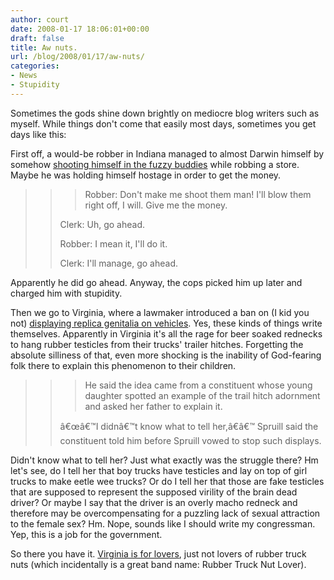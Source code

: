 ```yaml
---
author: court
date: 2008-01-17 18:06:01+00:00
draft: false
title: Aw nuts.
url: /blog/2008/01/17/aw-nuts/
categories:
- News
- Stupidity
---
```


Sometimes the gods shine down brightly on mediocre blog writers such as myself.  While things don't come that easily most days, sometimes you get days like this:

First off, a would-be robber in Indiana managed to almost Darwin himself by somehow [shooting himself in the fuzzy buddies](http://cnews.canoe.ca/CNEWS/WeirdNews/2008/01/16/4776027-ap.html) while robbing a store.  Maybe he was holding himself hostage in order to get the money.


<blockquote>

> 
> <blockquote>Robber: Don't make me shoot them man!  I'll blow them right off, I will.  Give me the money.

Clerk: Uh, go ahead.

Robber: I mean it, I'll do it.

Clerk: I'll manage, go ahead.</blockquote>
> 
> 
</blockquote>


Apparently he did go ahead.  Anyway, the cops picked him up later and charged him with stupidity.

Then we go to Virginia, where a lawmaker introduced a ban on (I kid you not) [displaying replica genitalia on vehicles](http://cnews.canoe.ca/CNEWS/WeirdNews/2008/01/16/4776002-ap.html).  Yes, these kinds of things write themselves.  Apparently in Virginia it's all the rage for beer soaked rednecks to hang rubber testicles from their trucks' trailer hitches. Forgetting the absolute silliness of that, even more shocking is the inability of God-fearing folk there to explain this phenomenon to their children.


<blockquote>

> 
> <blockquote>He said the idea came from a constituent whose young daughter spotted an example of the trail hitch adornment and asked her father to explain it.

â€œâ€™I didnâ€™t know what to tell her,â€â€™ Spruill said the constituent told him before Spruill vowed to stop such displays.</blockquote>
> 
> 
</blockquote>


Didn't know what to tell her?  Just what exactly was the struggle there?  Hm let's see, do I tell her that boy trucks have testicles and lay on top of girl trucks to make  eetle wee trucks?  Or do I tell her that those are fake testicles that are supposed to represent the supposed virility of the brain dead driver?  Or maybe I say that the driver is an overly macho redneck and therefore may be overcompensating for a puzzling lack of sexual attraction to the female sex?  Hm. Nope, sounds like I should write my congressman.  Yep, this is a job for the government.

So there you have it.  [Virginia is for lovers](http://www.virginia.org/), just not lovers of rubber truck nuts (which incidentally is a great band name: Rubber Truck Nut Lover).
